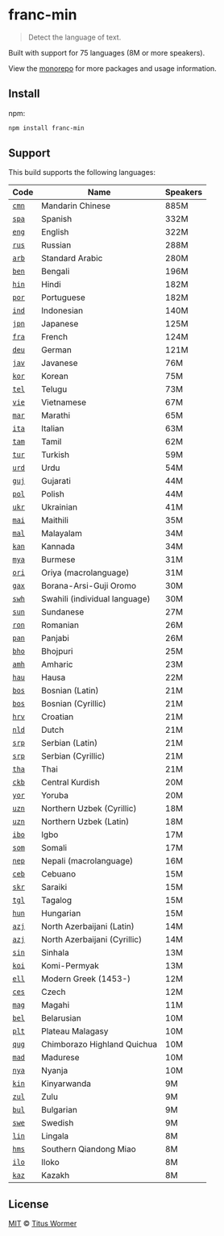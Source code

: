<!--This file is generated by `build.js`-->

# franc-min

> Detect the language of text.

Built with support for 75 languages (8M or more speakers).

View the [monorepo](https://github.com/wooorm/franc) for more packages and
usage information.

## Install

npm:

```sh
npm install franc-min
```

## Support

This build supports the following languages:

| Code                                                             | Name                          | Speakers |
| ---------------------------------------------------------------- | ----------------------------- | -------- |
| [`cmn`](http://www-01.sil.org/iso639-3/documentation.asp?id=cmn) | Mandarin Chinese              | 885M     |
| [`spa`](http://www-01.sil.org/iso639-3/documentation.asp?id=spa) | Spanish                       | 332M     |
| [`eng`](http://www-01.sil.org/iso639-3/documentation.asp?id=eng) | English                       | 322M     |
| [`rus`](http://www-01.sil.org/iso639-3/documentation.asp?id=rus) | Russian                       | 288M     |
| [`arb`](http://www-01.sil.org/iso639-3/documentation.asp?id=arb) | Standard Arabic               | 280M     |
| [`ben`](http://www-01.sil.org/iso639-3/documentation.asp?id=ben) | Bengali                       | 196M     |
| [`hin`](http://www-01.sil.org/iso639-3/documentation.asp?id=hin) | Hindi                         | 182M     |
| [`por`](http://www-01.sil.org/iso639-3/documentation.asp?id=por) | Portuguese                    | 182M     |
| [`ind`](http://www-01.sil.org/iso639-3/documentation.asp?id=ind) | Indonesian                    | 140M     |
| [`jpn`](http://www-01.sil.org/iso639-3/documentation.asp?id=jpn) | Japanese                      | 125M     |
| [`fra`](http://www-01.sil.org/iso639-3/documentation.asp?id=fra) | French                        | 124M     |
| [`deu`](http://www-01.sil.org/iso639-3/documentation.asp?id=deu) | German                        | 121M     |
| [`jav`](http://www-01.sil.org/iso639-3/documentation.asp?id=jav) | Javanese                      | 76M      |
| [`kor`](http://www-01.sil.org/iso639-3/documentation.asp?id=kor) | Korean                        | 75M      |
| [`tel`](http://www-01.sil.org/iso639-3/documentation.asp?id=tel) | Telugu                        | 73M      |
| [`vie`](http://www-01.sil.org/iso639-3/documentation.asp?id=vie) | Vietnamese                    | 67M      |
| [`mar`](http://www-01.sil.org/iso639-3/documentation.asp?id=mar) | Marathi                       | 65M      |
| [`ita`](http://www-01.sil.org/iso639-3/documentation.asp?id=ita) | Italian                       | 63M      |
| [`tam`](http://www-01.sil.org/iso639-3/documentation.asp?id=tam) | Tamil                         | 62M      |
| [`tur`](http://www-01.sil.org/iso639-3/documentation.asp?id=tur) | Turkish                       | 59M      |
| [`urd`](http://www-01.sil.org/iso639-3/documentation.asp?id=urd) | Urdu                          | 54M      |
| [`guj`](http://www-01.sil.org/iso639-3/documentation.asp?id=guj) | Gujarati                      | 44M      |
| [`pol`](http://www-01.sil.org/iso639-3/documentation.asp?id=pol) | Polish                        | 44M      |
| [`ukr`](http://www-01.sil.org/iso639-3/documentation.asp?id=ukr) | Ukrainian                     | 41M      |
| [`mai`](http://www-01.sil.org/iso639-3/documentation.asp?id=mai) | Maithili                      | 35M      |
| [`mal`](http://www-01.sil.org/iso639-3/documentation.asp?id=mal) | Malayalam                     | 34M      |
| [`kan`](http://www-01.sil.org/iso639-3/documentation.asp?id=kan) | Kannada                       | 34M      |
| [`mya`](http://www-01.sil.org/iso639-3/documentation.asp?id=mya) | Burmese                       | 31M      |
| [`ori`](http://www-01.sil.org/iso639-3/documentation.asp?id=ori) | Oriya (macrolanguage)         | 31M      |
| [`gax`](http://www-01.sil.org/iso639-3/documentation.asp?id=gax) | Borana-Arsi-Guji Oromo        | 30M      |
| [`swh`](http://www-01.sil.org/iso639-3/documentation.asp?id=swh) | Swahili (individual language) | 30M      |
| [`sun`](http://www-01.sil.org/iso639-3/documentation.asp?id=sun) | Sundanese                     | 27M      |
| [`ron`](http://www-01.sil.org/iso639-3/documentation.asp?id=ron) | Romanian                      | 26M      |
| [`pan`](http://www-01.sil.org/iso639-3/documentation.asp?id=pan) | Panjabi                       | 26M      |
| [`bho`](http://www-01.sil.org/iso639-3/documentation.asp?id=bho) | Bhojpuri                      | 25M      |
| [`amh`](http://www-01.sil.org/iso639-3/documentation.asp?id=amh) | Amharic                       | 23M      |
| [`hau`](http://www-01.sil.org/iso639-3/documentation.asp?id=hau) | Hausa                         | 22M      |
| [`bos`](http://www-01.sil.org/iso639-3/documentation.asp?id=bos) | Bosnian (Latin)               | 21M      |
| [`bos`](http://www-01.sil.org/iso639-3/documentation.asp?id=bos) | Bosnian (Cyrillic)            | 21M      |
| [`hrv`](http://www-01.sil.org/iso639-3/documentation.asp?id=hrv) | Croatian                      | 21M      |
| [`nld`](http://www-01.sil.org/iso639-3/documentation.asp?id=nld) | Dutch                         | 21M      |
| [`srp`](http://www-01.sil.org/iso639-3/documentation.asp?id=srp) | Serbian (Latin)               | 21M      |
| [`srp`](http://www-01.sil.org/iso639-3/documentation.asp?id=srp) | Serbian (Cyrillic)            | 21M      |
| [`tha`](http://www-01.sil.org/iso639-3/documentation.asp?id=tha) | Thai                          | 21M      |
| [`ckb`](http://www-01.sil.org/iso639-3/documentation.asp?id=ckb) | Central Kurdish               | 20M      |
| [`yor`](http://www-01.sil.org/iso639-3/documentation.asp?id=yor) | Yoruba                        | 20M      |
| [`uzn`](http://www-01.sil.org/iso639-3/documentation.asp?id=uzn) | Northern Uzbek (Cyrillic)     | 18M      |
| [`uzn`](http://www-01.sil.org/iso639-3/documentation.asp?id=uzn) | Northern Uzbek (Latin)        | 18M      |
| [`ibo`](http://www-01.sil.org/iso639-3/documentation.asp?id=ibo) | Igbo                          | 17M      |
| [`som`](http://www-01.sil.org/iso639-3/documentation.asp?id=som) | Somali                        | 17M      |
| [`nep`](http://www-01.sil.org/iso639-3/documentation.asp?id=nep) | Nepali (macrolanguage)        | 16M      |
| [`ceb`](http://www-01.sil.org/iso639-3/documentation.asp?id=ceb) | Cebuano                       | 15M      |
| [`skr`](http://www-01.sil.org/iso639-3/documentation.asp?id=skr) | Saraiki                       | 15M      |
| [`tgl`](http://www-01.sil.org/iso639-3/documentation.asp?id=tgl) | Tagalog                       | 15M      |
| [`hun`](http://www-01.sil.org/iso639-3/documentation.asp?id=hun) | Hungarian                     | 15M      |
| [`azj`](http://www-01.sil.org/iso639-3/documentation.asp?id=azj) | North Azerbaijani (Latin)     | 14M      |
| [`azj`](http://www-01.sil.org/iso639-3/documentation.asp?id=azj) | North Azerbaijani (Cyrillic)  | 14M      |
| [`sin`](http://www-01.sil.org/iso639-3/documentation.asp?id=sin) | Sinhala                       | 13M      |
| [`koi`](http://www-01.sil.org/iso639-3/documentation.asp?id=koi) | Komi-Permyak                  | 13M      |
| [`ell`](http://www-01.sil.org/iso639-3/documentation.asp?id=ell) | Modern Greek (1453-)          | 12M      |
| [`ces`](http://www-01.sil.org/iso639-3/documentation.asp?id=ces) | Czech                         | 12M      |
| [`mag`](http://www-01.sil.org/iso639-3/documentation.asp?id=mag) | Magahi                        | 11M      |
| [`bel`](http://www-01.sil.org/iso639-3/documentation.asp?id=bel) | Belarusian                    | 10M      |
| [`plt`](http://www-01.sil.org/iso639-3/documentation.asp?id=plt) | Plateau Malagasy              | 10M      |
| [`qug`](http://www-01.sil.org/iso639-3/documentation.asp?id=qug) | Chimborazo Highland Quichua   | 10M      |
| [`mad`](http://www-01.sil.org/iso639-3/documentation.asp?id=mad) | Madurese                      | 10M      |
| [`nya`](http://www-01.sil.org/iso639-3/documentation.asp?id=nya) | Nyanja                        | 10M      |
| [`kin`](http://www-01.sil.org/iso639-3/documentation.asp?id=kin) | Kinyarwanda                   | 9M       |
| [`zul`](http://www-01.sil.org/iso639-3/documentation.asp?id=zul) | Zulu                          | 9M       |
| [`bul`](http://www-01.sil.org/iso639-3/documentation.asp?id=bul) | Bulgarian                     | 9M       |
| [`swe`](http://www-01.sil.org/iso639-3/documentation.asp?id=swe) | Swedish                       | 9M       |
| [`lin`](http://www-01.sil.org/iso639-3/documentation.asp?id=lin) | Lingala                       | 8M       |
| [`hms`](http://www-01.sil.org/iso639-3/documentation.asp?id=hms) | Southern Qiandong Miao        | 8M       |
| [`ilo`](http://www-01.sil.org/iso639-3/documentation.asp?id=ilo) | Iloko                         | 8M       |
| [`kaz`](http://www-01.sil.org/iso639-3/documentation.asp?id=kaz) | Kazakh                        | 8M       |

## License

[MIT](https://github.com/wooorm/franc/blob/master/LICENSE) © [Titus Wormer](http://wooorm.com)
